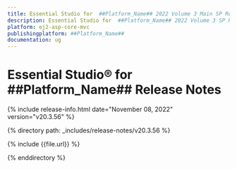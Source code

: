 ```yaml
---
title: Essential Studio for  ##Platform_Name## 2022 Volume 3 Main SP Release Release Notes
description: Essential Studio for  ##Platform_Name## 2022 Volume 3 SP Release Release Notes
platform: ej2-asp-core-mvc
publishingplatform: ##Platform_Name##
documentation: ug
---
```


# Essential Studio&reg; for  ##Platform_Name##   Release Notes  

{% include release-info.html date="November 08, 2022"  version="v20.3.56" %} 

{% directory path: _includes/release-notes/v20.3.56 %}

{% include {{file.url}} %}

{% enddirectory %}
